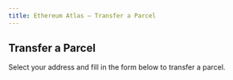 ```yaml
---
title: Ethereum Atlas – Transfer a Parcel
---
```


## Transfer a Parcel

Select your address and fill in the form below to transfer a parcel.
